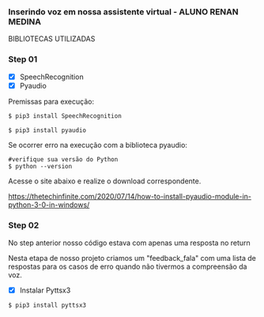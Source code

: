 ### Inserindo voz em nossa assistente virtual - ALUNO RENAN MEDINA

BIBLIOTECAS UTILIZADAS 

### Step 01

- [x] SpeechRecognition
- [x] Pyaudio

Premissas para execução:

```sh
$ pip3 install SpeechRecognition

$ pip3 install pyaudio

```
Se ocorrer erro na execução com a biblioteca pyaudio:
```
#verifique sua versão do Python
$ python --version
```
Acesse o site abaixo e realize o download correspondente.

https://thetechinfinite.com/2020/07/14/how-to-install-pyaudio-module-in-python-3-0-in-windows/

### Step 02

No step anterior nosso código estava com apenas uma resposta no return

Nesta etapa de nosso projeto criamos um "feedback_fala" com uma lista de respostas para os casos de erro quando não tivermos a compreensão da voz.

- [x] Instalar Pyttsx3
```sh
$ pip3 install pyttsx3
```

